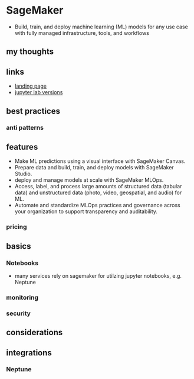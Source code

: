 # SageMaker

- Build, train, and deploy machine learning (ML) models for any use case with fully managed infrastructure, tools, and workflows

## my thoughts

## links

- [landing page](https://aws.amazon.com/sagemaker/?did=ap_card&trk=ap_card)
- [jupyter lab versions](https://docs.aws.amazon.com/sagemaker/latest/dg/nbi-jl.html)

## best practices

### anti patterns

## features

- Make ML predictions using a visual interface with SageMaker Canvas.
- Prepare data and build, train, and deploy models with SageMaker Studio.
- deploy and manage models at scale with SageMaker MLOps.
- Access, label, and process large amounts of structured data (tabular data) and unstructured data (photo, video, geospatial, and audio) for ML.
- Automate and standardize MLOps practices and governance across your organization to support transparency and auditability.

### pricing

## basics

### Notebooks

- many services rely on sagemaker for utilzing jupyter notebooks, e.g. Neptune

### monitoring

### security

## considerations

## integrations

### Neptune
